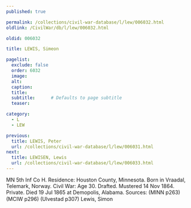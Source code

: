 ```yaml
---
published: true

permalink: /collections/civil-war-database/l/lew/006032.html
oldlink: /CivilWar/db/l/lew/006032.html

oldid: 006032

title: LEWIS, Simeon

pagelist:
  exclude: false
  order: 6032
  image: 
  alt:
  caption:
  title:
  subtitle:      # Defaults to page subtitle
  teaser:

category: 
  - L 
  - LEW

previous:
  title: LEWIS, Peter
  url: /collections/civil-war-database/l/lew/006031.html  
next:
  title: LEWISEN, Lewis
  url: /collections/civil-war-database/l/lew/006033.html   
---
```

MN 5th Inf Co H. Residence: Houston County, Minnesota. Born in Vraadal, Telemark, Norway. Civil War: Age 30. Drafted. Mustered 14 Nov 1864. Private. Died 19 Jul 1865 at Demopolis, Alabama. Sources: (MINN p263) (MCIW p296) (Ulvestad p307) &#147;Lewis, Simon&#148;